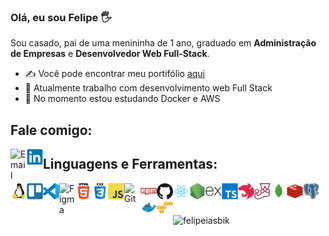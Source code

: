 ### Olá, eu sou Felipe 🖐
Sou casado, pai de uma menininha de 1 ano, graduado em **Administração de Empresas** e **Desenvolvedor Web Full-Stack**.

- ✍ Você pode encontrar meu portifólio [aqui](https://github.com/felipeiasbik?tab=repositories)
- 🔭 Atualmente trabalho com desenvolvimento web Full Stack
- 🌱 No momento estou estudando Docker e AWS

## Fale comigo:
[<img align="left" alt="Email" width="26px" src="https://upload.wikimedia.org/wikipedia/commons/4/4e/Mail_%28iOS%29.svg" />](mailto:felipeiasbik@hotmail.com)

[<img align="left" alt="LinkedIn" width="26px" src="https://github.com/devicons/devicon/blob/master/icons/linkedin/linkedin-original.svg" />](https://www.linkedin.com/in/felipeiasbik/)


## Linguagens e Ferramentas:
<div>
<img align="left" alt="Linux" width="26px"
    src="https://raw.githubusercontent.com/devicons/devicon/master/icons/linux/linux-original.svg" />
    <img align="left" alt="Trello" width="26px"
    src="https://github.com/devicons/devicon/blob/master/icons/trello/trello-plain.svg" />
    <img align="left" alt="Visual Studio Code" width="26px" src="https://github.com/devicons/devicon/blob/master/icons/vscode/vscode-original.svg" />
    <img align="left" alt="Figma" width="26px"
    src="https://www.vectorlogo.zone/logos/figma/figma-icon.svg" />
    <img align="left" alt="HTML5" width="26px" src="https://raw.githubusercontent.com/github/explore/80688e429a7d4ef2fca1e82350fe8e3517d3494d/topics/html/html.png" />
    <img align="left" alt="CSS3" width="26px" src="https://raw.githubusercontent.com/github/explore/80688e429a7d4ef2fca1e82350fe8e3517d3494d/topics/css/css.png" />
    <img align="left" alt="JavaScript" width="26px" src="https://raw.githubusercontent.com/github/explore/80688e429a7d4ef2fca1e82350fe8e3517d3494d/topics/javascript/javascript.png" />
    <img align="left" alt="Git" width="26px"
    src="https://www.vectorlogo.zone/logos/git-scm/git-scm-icon.svg" />
    <img align="left" alt="NPM" width="26px"
    src="https://github.com/devicons/devicon/blob/master/icons/npm/npm-original-wordmark.svg" />
    <img align="left" alt="GitHub" width="26px" src="https://raw.githubusercontent.com/github/explore/78df643247d429f6cc873026c0622819ad797942/topics/github/github.png" />
    <img align="left" alt="React" width="26px" src="https://raw.githubusercontent.com/github/explore/80688e429a7d4ef2fca1e82350fe8e3517d3494d/topics/react/react.png" />
    <img align="left" alt="Node.js" width="26px" src="https://raw.githubusercontent.com/github/explore/80688e429a7d4ef2fca1e82350fe8e3517d3494d/topics/nodejs/nodejs.png" />
    <img align="left" alt="Express" width="26px" src="https://github.com/devicons/devicon/blob/master/icons/express/express-original.svg" />
    <img align="left" alt="Typescript" width="26px"
    src="https://github.com/devicons/devicon/blob/master/icons/typescript/typescript-original.svg" />
    <img align="left" alt="Nest.js" width="26px"
    src="https://github.com/devicons/devicon/blob/master/icons/nestjs/nestjs-plain.svg" />
    <img align="left" alt="Jest" width="26px"
    src="https://github.com/devicons/devicon/blob/master/icons/jest/jest-plain.svg" />
    <img align="left" alt="MongoDB" width="26px"
    src="https://github.com/devicons/devicon/blob/master/icons/mongodb/mongodb-original.svg" />
    <img align="left" alt="Redis" width="26px"
    src="https://github.com/devicons/devicon/blob/master/icons/redis/redis-original.svg" />
    <img align="left" alt="PostgreSQL" width="26px"
    src="https://github.com/devicons/devicon/blob/master/icons/postgresql/postgresql-original.svg" />
    <img align="left" alt="Docker" width="26px"
    src="https://github.com/devicons/devicon/blob/master/icons/docker/docker-original.svg" />
    <img align="left" alt="AWS" width="26px"
    src="https://github.com/devicons/devicon/blob/master/icons/amazonwebservices/amazonwebservices-original.svg" />
      <br><br><br>
    <img align="left" src="https://github-readme-stats.vercel.app/api/top-langs?username=felipeiasbik&show_icons=true&locale=en&layout=compact" alt="felipeiasbik" />
</div>
